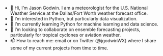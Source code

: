 - 👋 Hi, I’m Jason Godwin. I am a meteorologist for the U.S. National Weather Service at the Dallas/Fort Worth weather forecast office.
- 👀 I’m interested in Python, but particularly data visualization.
- 🌱 I’m currently learning Python for machine learning and data science.
- 💞️ I’m looking to collaborate on ensemble forecasting projects, particularly for tropical cyclones or aviation weather.
- 📫 How to reach me: email or on Twitter (@jgodwinWX) where I share some of my current projects from time to time.
